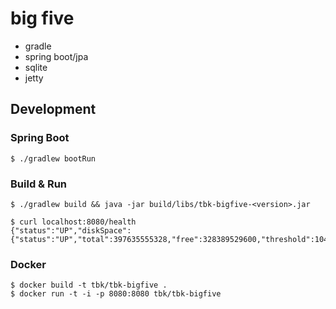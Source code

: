 big five
========
- gradle
- spring boot/jpa
- sqlite
- jetty


## Development

### Spring Boot
```
$ ./gradlew bootRun
```
### Build & Run
```
$ ./gradlew build && java -jar build/libs/tbk-bigfive-<version>.jar
```

```
$ curl localhost:8080/health
{"status":"UP","diskSpace":{"status":"UP","total":397635555328,"free":328389529600,"threshold":10485760}}}
```

### Docker
```
$ docker build -t tbk/tbk-bigfive .
$ docker run -t -i -p 8080:8080 tbk/tbk-bigfive
```